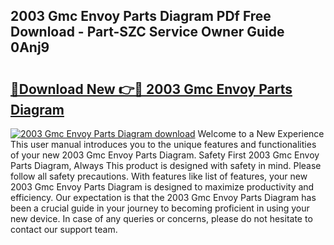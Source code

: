 ## 2003 Gmc Envoy Parts Diagram PDf Free Download - Part-SZC Service Owner Guide 0Anj9

# <h2><a href="http://dfrj8a.blite.top/?on=2003+Gmc+Envoy+Parts+Diagram">🔗Download New 👉🔴 2003 Gmc Envoy Parts Diagram</a></h2>

[![2003 Gmc Envoy Parts Diagram download](https://i.imgur.com/lujVjoI.png)](http://dfrj8a.blite.top/?on=2003+Gmc+Envoy+Parts+Diagram)
Welcome to a New Experience This user manual introduces you to the unique features and functionalities of your new 2003 Gmc Envoy Parts Diagram. Safety First 2003 Gmc Envoy Parts Diagram, Always This product is designed with safety in mind. Please follow all safety precautions. With features like list of features, your new 2003 Gmc Envoy Parts Diagram is designed to maximize productivity and efficiency. Our expectation is that the 2003 Gmc Envoy Parts Diagram has been a crucial guide in your journey to becoming proficient in using your new device. In case of any queries or concerns, please do not hesitate to contact our support team.
